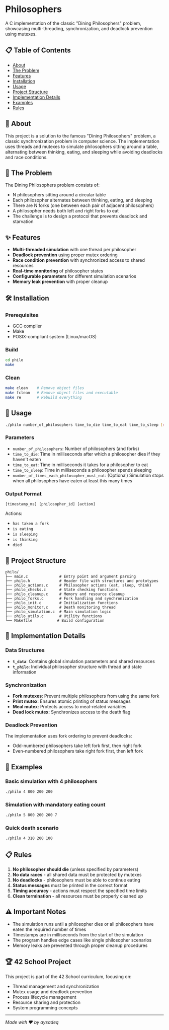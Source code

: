 # Philosophers

A C implementation of the classic "Dining Philosophers" problem, showcasing multi-threading, synchronization, and deadlock prevention using mutexes.

## 📋 Table of Contents

- [About](#about)
- [The Problem](#the-problem)
- [Features](#features)
- [Installation](#installation)
- [Usage](#usage)
- [Project Structure](#project-structure)
- [Implementation Details](#implementation-details)
- [Examples](#examples)
- [Rules](#rules)

## 🎯 About

This project is a solution to the famous "Dining Philosophers" problem, a classic synchronization problem in computer science. The implementation uses threads and mutexes to simulate philosophers sitting around a table, alternating between thinking, eating, and sleeping while avoiding deadlocks and race conditions.

## 🤔 The Problem

The Dining Philosophers problem consists of:
- N philosophers sitting around a circular table
- Each philosopher alternates between thinking, eating, and sleeping
- There are N forks (one between each pair of adjacent philosophers)
- A philosopher needs both left and right forks to eat
- The challenge is to design a protocol that prevents deadlock and starvation

## ✨ Features

- **Multi-threaded simulation** with one thread per philosopher
- **Deadlock prevention** using proper mutex ordering
- **Race condition prevention** with synchronized access to shared resources
- **Real-time monitoring** of philosopher states
- **Configurable parameters** for different simulation scenarios
- **Memory leak prevention** with proper cleanup

## 🛠️ Installation

### Prerequisites
- GCC compiler
- Make
- POSIX-compliant system (Linux/macOS)

### Build
```bash
cd philo
make
```

### Clean
```bash
make clean    # Remove object files
make fclean   # Remove object files and executable
make re       # Rebuild everything
```

## 🚀 Usage

```bash
./philo number_of_philosophers time_to_die time_to_eat time_to_sleep [number_of_times_each_philosopher_must_eat]
```

### Parameters

- `number_of_philosophers`: Number of philosophers (and forks)
- `time_to_die`: Time in milliseconds after which a philosopher dies if they haven't eaten
- `time_to_eat`: Time in milliseconds it takes for a philosopher to eat
- `time_to_sleep`: Time in milliseconds a philosopher spends sleeping
- `number_of_times_each_philosopher_must_eat`: (Optional) Simulation stops when all philosophers have eaten at least this many times

### Output Format
```
[timestamp_ms] [philosopher_id] [action]
```

Actions:
- `has taken a fork`
- `is eating`
- `is sleeping`
- `is thinking`
- `died`

## 📁 Project Structure

```
philo/
├── main.c              # Entry point and argument parsing
├── philo.h             # Header file with structures and prototypes
├── philo_actions.c     # Philosopher actions (eat, sleep, think)
├── philo_checks.c      # State checking functions
├── philo_cleanup.c     # Memory and resource cleanup
├── philo_forks.c       # Fork handling and synchronization
├── philo_init.c        # Initialization functions
├── philo_monitor.c     # Death monitoring thread
├── philo_simulation.c  # Main simulation logic
├── philo_utils.c       # Utility functions
└── Makefile           # Build configuration
```

## 🔧 Implementation Details

### Data Structures

- **`t_data`**: Contains global simulation parameters and shared resources
- **`t_philo`**: Individual philosopher structure with thread and state information

### Synchronization

- **Fork mutexes**: Prevent multiple philosophers from using the same fork
- **Print mutex**: Ensures atomic printing of status messages
- **Meal mutex**: Protects access to meal-related variables
- **Dead lock mutex**: Synchronizes access to the death flag

### Deadlock Prevention

The implementation uses fork ordering to prevent deadlocks:
- Odd-numbered philosophers take left fork first, then right fork
- Even-numbered philosophers take right fork first, then left fork

## 📖 Examples

### Basic simulation with 4 philosophers
```bash
./philo 4 800 200 200
```

### Simulation with mandatory eating count
```bash
./philo 5 800 200 200 7
```

### Quick death scenario
```bash
./philo 4 310 200 100
```

## 📋 Rules

1. **No philosopher should die** (unless specified by parameters)
2. **No data races** - all shared data must be protected by mutexes
3. **No deadlocks** - philosophers must be able to continue eating
4. **Status messages** must be printed in the correct format
5. **Timing accuracy** - actions must respect the specified time limits
6. **Clean termination** - all resources must be properly cleaned up

## ⚠️ Important Notes

- The simulation runs until a philosopher dies or all philosophers have eaten the required number of times
- Timestamps are in milliseconds from the start of the simulation
- The program handles edge cases like single philosopher scenarios
- Memory leaks are prevented through proper cleanup procedures

## 🏆 42 School Project

This project is part of the 42 School curriculum, focusing on:
- Thread management and synchronization
- Mutex usage and deadlock prevention
- Process lifecycle management
- Resource sharing and protection
- System programming concepts

---

*Made with ❤️ by aysadeq*
